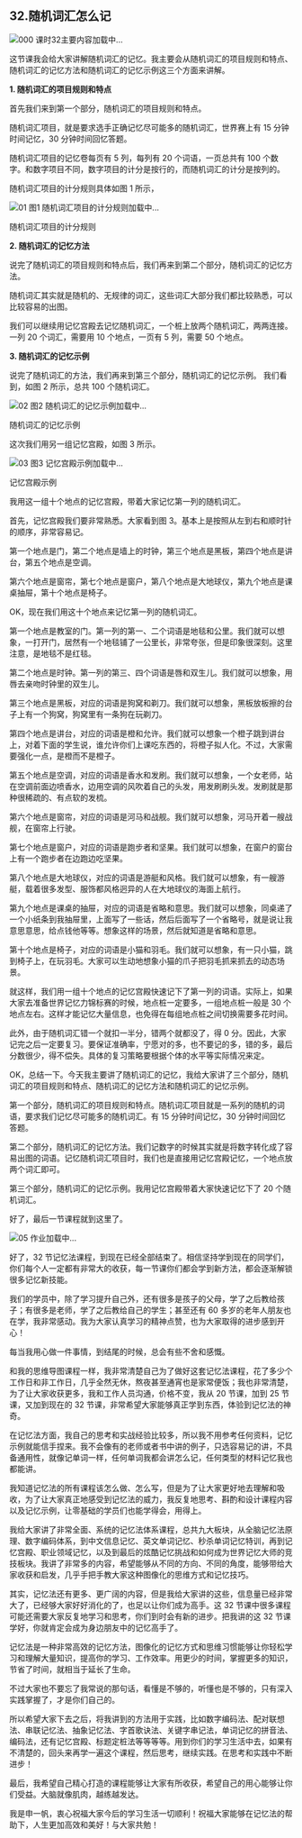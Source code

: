 ## 32.随机词汇怎么记
![000 课时32主要内容](https://pic1.zhimg.com/v2-0548487d03aaa6e700af2cd309c41c43.webp)加载中...


这节课我会给大家讲解随机词汇的记忆。我主要会从随机词汇的项目规则和特点、随机词汇的记忆方法和随机词汇的记忆示例这三个方面来讲解。


**1. 随机词汇的项目规则和特点**


首先我们来到第一个部分，随机词汇的项目规则和特点。


随机词汇项目，就是要求选手正确记忆尽可能多的随机词汇，世界赛上有 15 分钟时间记忆，30 分钟时间回忆答题。


随机词汇项目的记忆卷每页有 5 列，每列有 20 个词语，一页总共有 100 个数字。和数字项目不同，数字项目的计分是按行的，而随机词汇的计分是按列的。


随机词汇项目的计分规则具体如图 1 所示，


![01 图1 随机词汇项目的计分规则]()加载中...


随机词汇项目的计分规则


**2. 随机词汇的记忆方法**


说完了随机词汇的项目规则和特点后，我们再来到第二个部分，随机词汇的记忆方法。


随机词汇其实就是随机的、无规律的词汇，这些词汇大部分我们都比较熟悉，可以比较容易的出图。


我们可以继续用记忆宫殿去记忆随机词汇，一个桩上放两个随机词汇，两两连接。一列 20 个词汇，需要用 10 个地点，一页有 5 列，需要 50 个地点。


**3. 随机词汇的记忆示例**


说完了随机词汇的方法，我们再来到第三个部分，随机词汇的记忆示例。
我们看到，如图 2 所示，总共 100 个随机词汇。


![02 图2 随机词汇的记忆示例]()加载中...


随机词汇的记忆示例


这次我们用另一组记忆宫殿，如图 3 所示。


![03 图3 记忆宫殿示例]()加载中...


记忆宫殿示例


我用这一组十个地点的记忆宫殿，带着大家记忆第一列的随机词汇。


首先，记忆宫殿我们要非常熟悉。大家看到图 3。基本上是按照从左到右和顺时针的顺序，非常容易记。


第一个地点是门，第二个地点是墙上的时钟，第三个地点是黑板，第四个地点是讲台，第五个地点是空调。


第六个地点是窗帘，第七个地点是窗户，第八个地点是大地球仪，第九个地点是课桌抽屉，第十个地点是椅子。


OK，现在我们用这十个地点来记忆第一列的随机词汇。


第一个地点是教室的门。第一列的第一、二个词语是地毯和公里。我们就可以想象，一打开门，居然有一个地毯铺了一公里长，非常夸张，但是印象很深刻。这里注意，是地毯不是红毯。


第二个地点是时钟。第一列的第三、四个词语是唇和双生儿。我们就可以想象，用唇去亲吻时钟里的双生儿。


第三个地点是黑板，对应的词语是狗窝和剃刀。我们就可以想象，黑板放板擦的台子上有一个狗窝，狗窝里有一条狗在玩剃刀。


第四个地点是讲台，对应的词语是橙和允许。我们就可以想象一个橙子跳到讲台上，对着下面的学生说，谁允许你们上课吃东西的，将橙子拟人化。不过，大家需要强化一点，是橙而不是橙子。


第五个地点是空调，对应的词语是香水和发刷。我们就可以想象，一个女老师，站在空调前面边喷香水，边用空调的风吹着自己的头发，用发刷刷头发。发刷就是那种很稀疏的、有点软的发梳。


第六个地点是窗帘，对应的词语是河马和战舰。我们就可以想象，河马开着一艘战舰，在窗帘上行驶。


第七个地点是窗户，对应的词语是跑步者和坚果。我们就可以想象，在窗户的窗台上有一个跑步者在边跑边吃坚果。


第八个地点是大地球仪，对应的词语是游艇和风格。我们就可以想象，有一艘游艇，载着很多发型、服饰都风格迥异的人在大地球仪的海面上航行。


第九个地点是课桌的抽屉，对应的词语是省略和意思。我们就可以想象，同桌递了一个小纸条到我抽屉里，上面写了一些话，然后后面写了一个省略号，就是说让我意思意思，给点钱他等等。想象这样的场景，然后就知道是省略和意思。


第十个地点是椅子，对应的词语是小猫和羽毛。我们就可以想象，有一只小猫，跳到椅子上，在玩羽毛。大家可以生动地想象小猫的爪子把羽毛抓来抓去的动态场景。


就这样，我们用一组十个地点的记忆宫殿快速记下了第一列的词语。实际上，如果大家去准备世界记忆力锦标赛的时候，地点桩一定要多，一组地点桩一般是 30 个地点左右。这样才能记忆大量信息，也免得在每组地点桩之间切换需要多花时间。


此外，由于随机词汇错一个就扣一半分，错两个就都没了，得 0 分。因此，大家记完之后一定要复习。要保证准确率，宁愿对的多，也不要记的多，错的多，最后分数很少，得不偿失。具体的复习策略要根据个体的水平等实际情况来定。


OK，总结一下。今天我主要讲了随机词汇的记忆，我给大家讲了三个部分，随机词汇的项目规则和特点、随机词汇的记忆方法和随机词汇的记忆示例。


第一个部分，随机词汇的项目规则和特点。随机词汇项目就是一系列的随机的词语，要求我们记忆尽可能多的随机词汇。有 15 分钟时间记忆，30 分钟时间回忆答题。


第二个部分，随机词汇的记忆方法。我们记数字的时候其实就是将数字转化成了容易出图的词语。记忆随机词汇项目时，我们也是直接用记忆宫殿记忆，一个地点放两个词汇即可。


第三个部分，随机词汇的记忆示例。我用记忆宫殿带着大家快速记忆下了 20 个随机词汇。


好了，最后一节课程就到这里了。


![05 作业]()加载中...


好了，32 节记忆法课程，到现在已经全部结束了。相信坚持学到现在的同学们，你们每个人一定都有非常大的收获，每一节课你们都会学到新方法，都会逐渐解锁很多记忆新技能。


我们的学员中，除了学习提升自己外，还有很多是孩子的父母，学了之后教给孩子；有很多是老师，学了之后教给自己的学生；甚至还有 60 多岁的老年人朋友也在学，我非常感动。我为大家认真学习的精神点赞，也为大家取得的进步感到开心！


每当我用心做一件事情，到结尾的时候，总会有些不舍和感慨。


和我的思维导图课程一样，我非常清楚自己为了做好这套记忆法课程，花了多少个工作日和非工作日，几乎全然无休，熬夜甚至通宵也是家常便饭；我也非常清楚，为了让大家收获更多，我和工作人员沟通，价格不变，我从 20 节课，加到 25 节课，又加到现在的 32 节课，非常希望大家能够真正学到东西，体验到记忆法的神奇。


在记忆法方面，我自己的思考和实战经验比较多，所以我不用参考任何资料，记忆示例就能信手捏来。我不会像有的老师或者书中讲的例子，只选容易记的讲，不具备通用性，就像记单词一样，任何单词我都会讲怎么记，任何类型的材料记忆我也都能讲。


我知道记忆法的所有课程该怎么做、怎么写，但是为了让大家更好地去理解和吸收，为了让大家真正地感受到记忆法的威力，我反复地思考、斟酌和设计课程内容以及记忆示例，让零基础的学员们也能学得会，用得上。


我给大家讲了非常全面、系统的记忆法体系课程，总共九大板块，从全脑记忆法原理、数字编码体系，到中文信息记忆、英文单词记忆、秒杀单词记忆特训，再到记忆宫殿、职业领域记忆，以及到最后的炫酷记忆挑战和如何成为世界记忆大师的竞技板块。我讲了非常多的内容，希望能够从不同的方向、不同的角度，能够带给大家收获和启发，几乎手把手教大家这种图像化的思维方式和记忆技巧。


其实，记忆法还有更多、更广阔的内容，但是我给大家讲的这些，信息量已经非常大了，已经够大家好好消化的了，也足以让你们成为高手。这 32 节课中很多课程可能还需要大家反复地学习和思考，你们到时会有新的进步。把我讲的这 32 节课学好，你就肯定会成为身边朋友中的记忆高手了。


记忆法是一种非常高效的记忆方法，图像化的记忆方式和思维习惯能够让你轻松学习和理解大量知识，提高你的学习、工作效率。用更少的时间，掌握更多的知识，节省了时间，就相当于延长了生命。


不过大家也不要忘了我常说的那句话，看懂是不够的，听懂也是不够的，只有深入实践掌握了，才是你们自己的。


所以希望大家下去之后，将我讲到的方法用于实践，比如数字编码法、配对联想法、串联记忆法、抽象记忆法、字首歌诀法、关键字串记法，单词记忆的拼音法、编码法，还有记忆宫殿、标题定桩法等等等等。用到你们的学习生活中去，如果有不清楚的，回头来再学一遍这个课程，然后思考，继续实践。在思考和实践中不断进步！


最后，我希望自己精心打造的课程能够让大家有所收获，希望自己的用心能够让你们受益。大脑就像肌肉，越练越发达。


我是申一帆，衷心祝福大家今后的学习生活一切顺利！祝福大家能够在记忆法的帮助下，人生更加高效和美好！与大家共勉！

